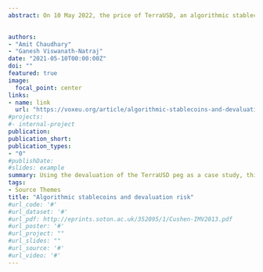 ```yaml
---
abstract: On 10 May 2022, the price of TerraUSD, an algorithmic stablecoin operating on the Terra blockchain, fell and it lost its peg to one US dollar. Using the devaluation of the TerraUSD peg as a case study, this column shows how algorithmic stablecoins are vulnerable to speculative attacks when the system is under-collateralised. The authors point to solutions – stable collateral and over-collateralisation – to stabilise the peg.

 
authors:
- "Amit Chaudhary"
- "Ganesh Viswanath-Natraj"
date: "2021-05-10T00:00:00Z"
doi: ""
featured: true
image:
  focal_point: center
links:
- name: link
  url: "https://voxeu.org/article/algorithmic-stablecoins-and-devaluation-risk"
#projects:
#- internal-project
publication: 
publication_short:
publication_types:
- "0"
#publishDate: 
#slides: example
summary: Using the devaluation of the TerraUSD peg as a case study, this column shows how algorithmic stablecoins are vulnerable to speculative attacks when the system is under-collateralised. The authors point to solutions – stable collateral and over-collateralisation – to stabilise the peg.
tags:
- Source Themes
title: "Algorithmic stablecoins and devaluation risk"
#url_code: '#'
#url_dataset: '#'
#url_pdf: http://eprints.soton.ac.uk/352095/1/Cushen-IMV2013.pdf
#url_poster: '#'
#url_project: ""
#url_slides: ""
#url_source: '#'
#url_video: '#'
---
```


